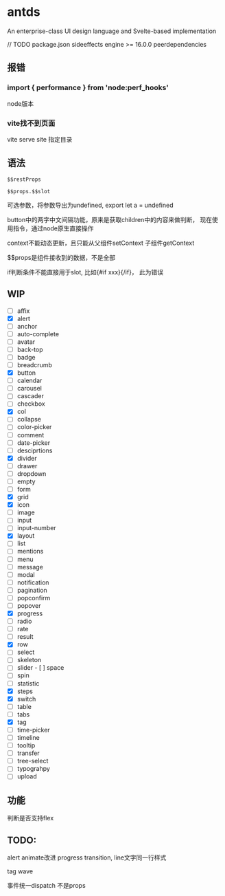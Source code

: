 # antds
An enterprise-class UI design language and Svelte-based implementation

// TODO
package.json
sideeffects
engine >= 16.0.0
peerdependencies


## 报错
### import { performance } from 'node:perf_hooks'

node版本

### vite找不到页面
vite serve site 指定目录

## 语法
```
$$restProps
```
```
$$props.$$slot
```

可选参数，将参数导出为undefined, export let a = undefined

button中的两字中文间隔功能，原来是获取children中的内容来做判断，
现在使用指令，通过node原生直接操作

context不能动态更新，且只能从父组件setContext 子组件getContext

$$props是组件接收到的数据，不是全部

if判断条件不能直接用于slot, 比如{#if xxx}<slot />{/if}， 此为错误

## WIP
- [ ] affix
- [x] alert
- [ ] anchor
- [ ] auto-complete
- [ ] avatar
- [ ] back-top
- [ ] badge
- [ ] breadcrumb
- [x] button
- [ ] calendar
- [ ] carousel
- [ ] cascader
- [ ] checkbox
- [x] col
- [ ] collapse
- [ ] color-picker
- [ ] comment
- [ ] date-picker
- [ ] desciprtions
- [x] divider
- [ ] drawer
- [ ] dropdown
- [ ] empty
- [ ] form
- [x] grid
- [x] icon
- [ ] image
- [ ] input
- [ ] input-number
- [x] layout
- [ ] list
- [ ] mentions
- [ ] menu
- [ ] message
- [ ] modal
- [ ] notification
- [ ] pagination
- [ ] popconfirm
- [ ] popover
- [x] progress
- [ ] radio
- [ ] rate
- [ ] result
- [x] row
- [ ] select
- [ ] skeleton
- [ ] slider
<delete> - [ ] space </delete>
- [ ] spin
- [ ] statistic
- [x] steps
- [x] switch
- [ ] table
- [ ] tabs
- [x] tag
- [ ] time-picker
- [ ] timeline
- [ ] tooltip
- [ ] transfer
- [ ] tree-select
- [ ] typograhpy
- [ ] upload

## 功能
判断是否支持flex

## TODO: 
alert animate改进
progress transition, line文字同一行样式

tag wave

事件统一dispatch 不是props



